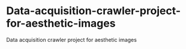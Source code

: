# Data-acquisition-crawler-project-for-aesthetic-images
Data acquisition crawler project for aesthetic images
